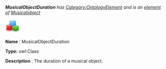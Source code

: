 ___MusicalObjectDuration__ 
 has
 [Category:OntologyElement](../../Category/OntologyElement "Category:OntologyElement") 
 and is an
 [element of](../../Property/ElementOf "Property:ElementOf") 
[Musicalobject](../../Submissions/Musicalobject "Submissions:Musicalobject")_




  





[![Class](../public/images/thumb/2/27/Class.gif/45px-Class.gif)](../../Image/Class.gif "Class")


__Name__ 
 : MusicalObjectDuration
 



__Type:__ 
 owl:Class
 



__Description__ 
 : The duration of a musical object.